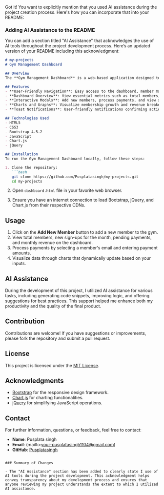 Got it! You want to explicitly mention that you used AI assistance during the project creation process. Here's how you can incorporate that into your README:

### Adding AI Assistance to the README

You can add a section titled "AI Assistance" that acknowledges the use of AI tools throughout the project development process. Here’s an updated version of your README including this acknowledgment:

```markdown
# my-projects
# Gym Management Dashboard

## Overview
The **Gym Management Dashboard** is a web-based application designed to help gym administrators manage members, track payments, and visualize gym performance metrics. The dashboard provides a clean and responsive interface that allows you to monitor key statistics at a glance.

## Features
- **User-Friendly Navigation**: Easy access to the dashboard, member management, and payment management functionalities.
- **Dashboard Overview**: View essential metrics such as total members, new sign-ups, pending payments, and monthly revenue in visually appealing cards.
- **Interactive Modals**: Add new members, process payments, and view schedules via modal pop-ups.
- **Charts and Graphs**: Visualize membership growth and revenue breakdown using dynamic charts.
- **Toast Notifications**: User-friendly notifications confirming actions like successfully adding members or processing payments.

## Technologies Used
- HTML5
- CSS3
- Bootstrap 4.5.2
- JavaScript
- Chart.js
- jQuery

## Installation
To run the Gym Management Dashboard locally, follow these steps:

1. Clone the repository:
   ```bash
   git clone https://github.com/Pusplatasingh/my-projects.git
   cd my-projects
   ```

2. Open `dashboard.html` file in your favorite web browser.

3. Ensure you have an internet connection to load Bootstrap, jQuery, and Chart.js from their respective CDNs.

## Usage
1. Click on the **Add New Member** button to add a new member to the gym.
2. View total members, new sign-ups for the month, pending payments, and monthly revenue on the dashboard.
3. Process payments by selecting a member's email and entering payment amounts.
4. Visualize data through charts that dynamically update based on your inputs.

## AI Assistance
During the development of this project, I utilized AI assistance for various tasks, including generating code snippets, improving logic, and offering suggestions for best practices. This support helped me enhance both my productivity and the quality of the final product.

## Contribution
Contributions are welcome! If you have suggestions or improvements, please fork the repository and submit a pull request.

## License
This project is licensed under the [MIT License](LICENSE).

## Acknowledgments
- [Bootstrap](https://getbootstrap.com/) for the responsive design framework.
- [Chart.js](https://www.chartjs.org/) for charting functionalities.
- [jQuery](https://jquery.com/) for simplifying JavaScript operations.

## Contact
For further information, questions, or feedback, feel free to contact:

- **Name**: Pusplata singh
- **Email**: (mailto:your-pusplatasingh1104@gmail.com)
- **GitHub**: [Pusplatasingh](https://github.com/Pusplatasingh)
```

### Summary of Changes

- The "AI Assistance" section has been added to clearly state I use of AI tools during the project development. This acknowledgment helps convey transparency about my development process and ensures that anyone reviewing my project understands the extent to which I utilized AI assistance. 

